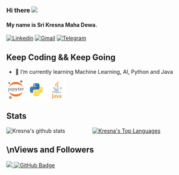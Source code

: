 ### Hi there <img src="https://media.giphy.com/media/hvRJCLFzcasrR4ia7z/giphy.gif" width="25px"> 
#### My name is Sri Kresna Maha Dewa.

[![Linkedin](https://img.shields.io/badge/-LinkedIn-blue?style=flat&logo=Linkedin&logoColor=white)](https://www.linkedin.com/in/sri-kresna-maha-dewa-b0783a242/)
[![Gmail](https://img.shields.io/badge/-Gmail-c14438?style=flat&labelColor=fff&logo=Gmail&logoColor=c4302b)](mailto:srikresna383@gmail.com)
[![Telegram](https://img.shields.io/badge/-Telegram-2ca5e0?style=flat&logo=telegram&logoColor=white)](https://t.me/srikresna)


<!-- ![GithubStats](https://github-readme-stats.gopla.vercel.app/api?username=@username&show_icons=true&theme=random) -->

## Keep Coding && Keep Going

- 🌱 I’m currently learning Machine Learning, AI, Python and Java

<code><img height="50" src="https://raw.githubusercontent.com/github/explore/a4691f04ff219c1c2aa02fc61fda41aa43f1459a/topics/jupyter-notebook/jupyter-notebook.png"></code>
<code><img height="50" src="https://raw.githubusercontent.com/github/explore/80688e429a7d4ef2fca1e82350fe8e3517d3494d/topics/python/python.png"></code>
<code><img height="50" src="https://raw.githubusercontent.com/github/explore/80688e429a7d4ef2fca1e82350fe8e3517d3494d/topics/java/java.png"></code>

## Stats
<img width="45%" align="left" alt="Kresna's github stats" src="https://github-readme-stats-gopla.vercel.app/api?username=srikresna&show_icons=true&theme=random" />
<a href="https://github.com/srikresna/github-readme-stats"><img alt="Kresna's Top Languages" src="https://github-readme-stats.vercel.app/api/top-langs/?username=srikresna&langs_count=8&count_private=true&layout=compact&theme=react&hide_border=true&bg_color=0D1117" /></a>
                                                             
                                                             
## \nViews and Followers
<a href="https://github.com/Meghna-DAS/github-profile-views-counter">
    <img src="https://komarev.com/ghpvc/?username=srikresna">
</a>
<a href="https://github.com/srikresna?tab=followers"><img src="https://img.shields.io/github/followers/srikresna?label=Followers&style=social" alt="GitHub Badge"></a>

<!---
srikresna/srikresna is a ✨ special ✨ repository because its `README.md` (this file) appears on your GitHub profile.
You can click the Preview link to take a look at your changes.
--->
